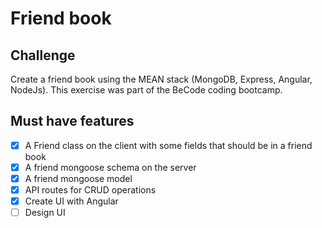 # Friend book

## Challenge
Create a friend book using the MEAN stack (MongoDB, Express, Angular, NodeJs). This exercise was part of the BeCode coding bootcamp.

## Must have features
- [x] A Friend class on the client with some fields that should be in a friend book
- [x] A friend mongoose schema on the server
- [x] A friend mongoose model
- [x] API routes for CRUD operations
- [x] Create UI with Angular
- [ ] Design UI